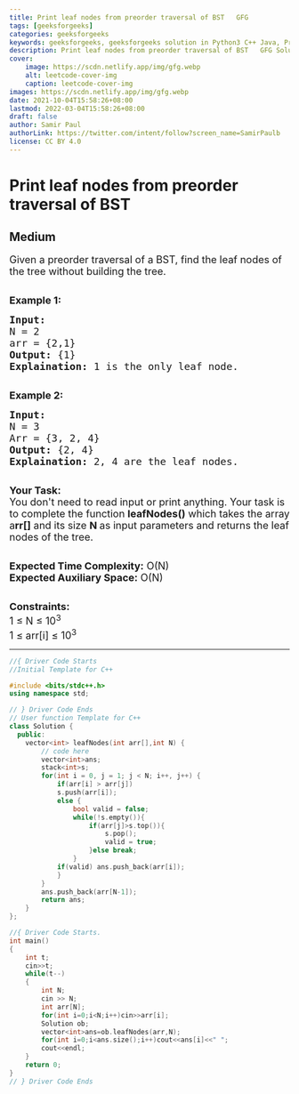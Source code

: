 ```yaml
---
title: Print leaf nodes from preorder traversal of BST   GFG
tags: [geeksforgeeks]
categories: geeksforgeeks
keywords: geeksforgeeks, geeksforgeeks solution in Python3 C++ Java, Print leaf nodes from preorder traversal of BST - GFG solution
description: Print leaf nodes from preorder traversal of BST   GFG Solution Explained
cover:
    image: https://scdn.netlify.app/img/gfg.webp
    alt: leetcode-cover-img
    caption: leetcode-cover-img
images: https://scdn.netlify.app/img/gfg.webp
date: 2021-10-04T15:58:26+08:00
lastmod: 2022-03-04T15:58:26+08:00
draft: false
author: Samir Paul
authorLink: https://twitter.com/intent/follow?screen_name=SamirPaulb
license: CC BY 4.0
---
```



# Print leaf nodes from preorder traversal of BST
## Medium
<div class="problems_problem_content__Xm_eO"><p><span style="font-size:18px">Given a preorder traversal of a BST, find&nbsp;the leaf nodes of the tree without building the tree.</span></p>

<p><br>
<span style="font-size:18px"><strong>Example 1:</strong></span></p>

<pre><span style="font-size:18px"><strong>Input:</strong>
N = 2
arr = {2,1}
<strong>Output:</strong> {1}
<strong>Explaination:</strong> 1 is the only leaf node.
</span></pre>

<p><br>
<span style="font-size:18px"><strong>Example 2:</strong></span></p>

<pre><span style="font-size:18px"><strong>Input:</strong>
N = 3
Arr = {3, 2, 4}
<strong>Output:</strong> {2, 4}
<strong>Explaination:</strong> 2, 4 are the leaf nodes.</span></pre>

<p><br>
<span style="font-size:18px"><strong>Your Task:</strong><br>
You don't need to read input or print anything. Your task is to complete the function&nbsp;<strong>leafNodes()</strong>&nbsp;which takes the array a<strong>rr[]</strong> and its size <strong>N&nbsp;</strong>as input parameters&nbsp;and returns&nbsp;the leaf nodes of the tree.</span></p>

<p><br>
<span style="font-size:18px"><strong>Expected Time Complexity:</strong> O(N)<br>
<strong>Expected Auxiliary Space:</strong> O(N)</span></p>

<p><br>
<span style="font-size:18px"><strong>Constraints:</strong><br>
1 ≤ N ≤ 10<sup>3</sup><br>
1 ≤ arr[i]&nbsp;≤ 10<sup>3</sup></span></p>
</div>

---




```cpp
//{ Driver Code Starts
//Initial Template for C++

#include <bits/stdc++.h>
using namespace std;

// } Driver Code Ends
// User function Template for C++
class Solution {
  public:
    vector<int> leafNodes(int arr[],int N) {
        // code here
        vector<int>ans;
        stack<int>s;
        for(int i = 0, j = 1; j < N; i++, j++) {
            if(arr[i] > arr[j]) 
            s.push(arr[i]);
            else {
                bool valid = false;
                while(!s.empty()){
                    if(arr[j]>s.top()){
                        s.pop();
                        valid = true;
                    }else break;
                }
            if(valid) ans.push_back(arr[i]);
            }
        }
        ans.push_back(arr[N-1]);
        return ans;
    }
};

//{ Driver Code Starts.
int main()
{
    int t;
    cin>>t;
    while(t--)
    {
        int N;
        cin >> N;
        int arr[N];
        for(int i=0;i<N;i++)cin>>arr[i];
        Solution ob;
        vector<int>ans=ob.leafNodes(arr,N);
        for(int i=0;i<ans.size();i++)cout<<ans[i]<<" ";
        cout<<endl;
    }
    return 0;
}
// } Driver Code Ends
```
